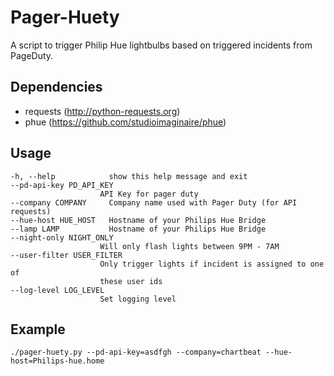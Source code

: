 Pager-Huety
===============================
A script to trigger Philip Hue lightbulbs based on triggered incidents from PageDuty.

Dependencies
------------
 * requests (http://python-requests.org)
 * phue (https://github.com/studioimaginaire/phue)

Usage
-----
    -h, --help            show this help message and exit
    --pd-api-key PD_API_KEY
                        API Key for pager duty
    --company COMPANY     Company name used with Pager Duty (for API requests)
    --hue-host HUE_HOST   Hostname of your Philips Hue Bridge
    --lamp LAMP           Hostname of your Philips Hue Bridge
    --night-only NIGHT_ONLY
                        Will only flash lights between 9PM - 7AM
    --user-filter USER_FILTER
                        Only trigger lights if incident is assigned to one of
                        these user ids
    --log-level LOG_LEVEL
                        Set logging level

Example
-----
    ./pager-huety.py --pd-api-key=asdfgh --company=chartbeat --hue-host=Philips-hue.home
